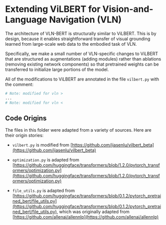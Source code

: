 # Extending ViLBERT for Vision-and-Language Navigation (VLN)

The architecture of VLN-BERT is structurally similar to ViLBERT. This is by
design, because it enables straightforward transfer of visual grounding
learned from large-scale web data to the embodied task of VLN.

Specifically, we make a small number of VLN-specific changes to ViLBERT that
are structured as augmentations (adding modules) rather than ablations
(removing existing network components) so that pretrained weights can be
transferred to initialize large portions of the model.

All of the modifications to ViLBERT are annotated in the file `vilbert.py`
with the comment:

```python
# Note: modified for vln >
...
# Note: modified for vln <
```

## Code Origins

The files in this folder were adapted from a variety of sources. Here are their origin stories:

- `vilbert.py` is modified from
[https://github.com/jiasenlu/vilbert_beta](https://github.com/jiasenlu/vilbert_beta)

- `optimization.py` is adapted from
[https://github.com/huggingface/transformers/blob/1.2.0/pytorch_transformers/optimization.py](https://github.com/huggingface/transformers/blob/1.2.0/pytorch_transformers/optimization.py)

- `file_utils.py` is adapted from
[https://github.com/huggingface/transformers/blob/0.1.2/pytorch_pretrained_bert/file_utils.py](https://github.com/huggingface/transformers/blob/0.1.2/pytorch_pretrained_bert/file_utils.py),
which was originally adapted from
[https://github.com/allenai/allennlp](https://github.com/allenai/allennlp)

